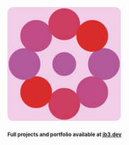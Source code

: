 <a href="https://github.com/jb3/fractal"><img width="256px" src="fractal-20251031-165620.png"/></a>

<sub>**Full projects and portfolio available at [jb3.dev](https://jb3.dev/)**</sub>

